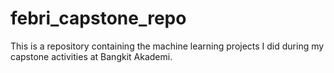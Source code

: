 # febri_capstone_repo
This is a repository containing the machine learning projects I did during my capstone activities at Bangkit Akademi.

